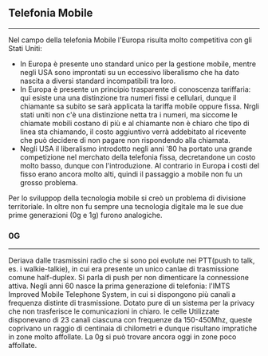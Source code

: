 ## Telefonia Mobile
-----------------
Nel campo della telefonia Mobile l'Europa risulta molto competitiva con gli Stati Uniti:
- In Europa è presente uno standard unico per la gestione mobile, mentre negli USA sono improntati su un eccessivo liberalismo che ha dato nascita a diversi standard incompatibili tra loro.
- In Europa è presente un principio trasparente di conoscenza tariffaria: qui esiste una una distinzione tra numeri fissi e cellulari, dunque il chiamante sa subito se sarà applicata la tariffa mobile oppure fissa. Nrgli stati uniti non c'è una distinzione netta tra i numeri, ma siccome le chiamate mobili costano di più e al chiamante non è chiaro che tipo di linea sta chiamando, il costo aggiuntivo verrà addebitato al ricevente che può decidere di non pagare non rispondendo alla chiamata.
- Negli USA il liberalismo introdotto negli anni '80 ha portato una grande competizione nel merchato della telefonia fissa, decretandone un costo molto basso, dunque con l'introduzione. Al contrario in Europa i costi del fisso erano ancora molto alti, quindi il passaggio a mobile non fu un grosso problema.

Per lo sviluppop della tecnologia mobile si creò un problema di divisione territoriale. In oltre non fu sempre una tecnologia digitale ma le sue due prime generazioni (0g e 1g) furono analogiche.

### 0G
-----
Deriava dalle trasmissini radio che si sono poi evolute nei PTT(push to talk, es. i walkie-talkie), in cui era presente un unico canlae di trasmissione comune half-duplex. Si parla di push per non dimenticare la connessione attiva. Negli anni 60 nasce la prima generazione di telefonia: l'IMTS Improved Mobile Telephone System, in cui si dispongono più canali a frequenza distinte di trasmissione. Dotato pure di un sistema per la privacy che non trasferisce le comunicazioni in chiaro. le celle Utilizzate disponevano di 23 canali ciascuna con frequenze da 150-450Mhz, queste coprivano un raggio di centinaia di chilometri e dunque risultano impratiche in zone molto affollate. La 0g si può trovare ancora oggi in zone poco affollate.
